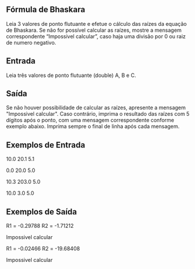 ## Fórmula de Bhaskara

Leia 3 valores de ponto flutuante e efetue o cálculo das raízes da equação de Bhaskara. Se não for possível calcular as raízes, mostre a mensagem correspondente “Impossivel calcular”, caso haja uma divisão por 0 ou raiz de numero negativo.

## Entrada
Leia três valores de ponto flutuante (double) A, B e C.

## Saída
Se não houver possibilidade de calcular as raízes, apresente a mensagem "Impossivel calcular". Caso contrário, imprima o resultado das raízes com 5 dígitos após o ponto, com uma mensagem correspondente conforme exemplo abaixo. Imprima sempre o final de linha após cada mensagem.

## Exemplos de Entrada	

10.0 20.1 5.1

0.0 20.0 5.0

10.3 203.0 5.0

10.0 3.0 5.0

## Exemplos de Saída

R1 = -0.29788
R2 = -1.71212

Impossivel calcular

R1 = -0.02466
R2 = -19.68408

Impossivel calcular